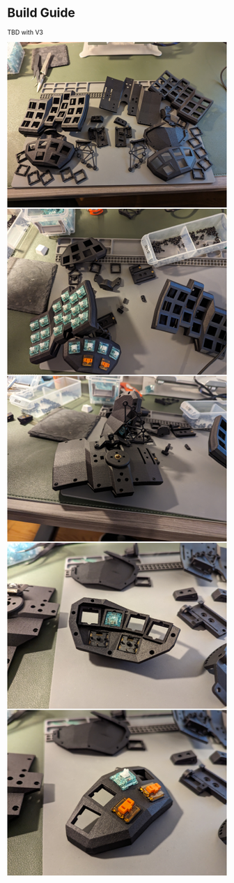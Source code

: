 # Build Guide

TBD with V3

<img src="images/guide/parts.jpg" style="zoom: 50%;" >
<img src="images/guide/partial-assembly.jpg" style="zoom: 50%;" >
<img src="images/guide/assembled-case-bottom.jpg" style="zoom: 50%;" >
<img src="images/guide/thumb-cluster-1.jpg" style="zoom: 50%;" >
<img src="images/guide/thumb-cluster-2.jpg" style="zoom: 50%;" >